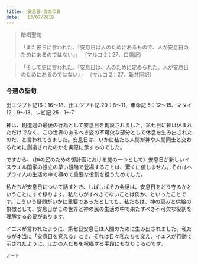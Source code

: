 ```yaml
---
title:  安息日―自由の日
date:   13/07/2019
---
```


> <p>暗唱聖句</p>
> 「また彼らに言われた、『安息日は人のためにあるもので、人が安息日のためにあるのではない』」 （マルコ 2：27、口語訳）

> <p></p>
> 「そして更に言われた。『安息日は、人のために定められた。人が安息日のためにあるのではない』」	（マルコ 2：27、新共同訳）

### 今週の聖句
出エジプト記16：16～18、出エジプト記 20：8～11、申命記 5：12～15、マタイ12：9～13、レビ記 25：1～7

神は、創造週の最後の行為として安息日を創設されました。第七日に神は休まれただけでなく、この世界のあるべき姿の不可欠な部分として休息を生み出されたのだ、と言われてきました。安息日は、いかに私たち人間が神や人間同士と交わるために創造されたのかを実際に示すものでした。

ですから、（神の民のための御計画における掟の一つとして）安息日が新しいイスラエル国家の設立の早い段階で登場することは、驚くに値しません。それはヘブライ人の生活の中で極めて重要な役割を担うためでした。

私たちが安息日について話すとき、しばしばその会話は、安息日をどう守るかということにすぐ移ります。私たちがすべきでないことは何か、といったことです。こういう疑問がいかに重要であったとしても、私たちは、神の恵みと供給の象徴として、安息日がこの世界と神の民の生活の中で果たすべき不可欠な役割を理解する必要があります。

イエスが言われたように、第七日安息日は人間のために生み出されました。私たちが本当に「安息日を覚える」とき、それは日々私たちを変え、イエスが行動で示されたように、ほかの人たちを祝福する手段にもなりうるのです。

`ノート`